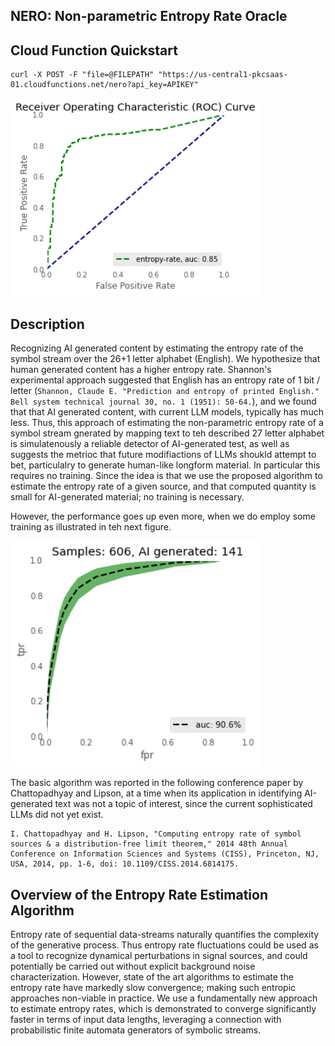## NERO: Non-parametric Entropy Rate Oracle


## Cloud Function Quickstart

```
curl -X POST -F "file=@FILEPATH" "https://us-central1-pkcsaas-01.cloudfunctions.net/nero?api_key=APIKEY"
```

<img src="roc-entropy.png" alt="AI Human" width="400" >

## Description

Recognizing AI generated content by estimating the entropy rate of the symbol stream over the 26+1 letter alphabet (English).
We hypothesize that human generated content has a higher entropy rate. Shannon's experimental approach suggested that English has
an entropy rate of 1 bit / letter (`Shannon, Claude E. "Prediction and entropy of printed English." Bell system technical journal 30, no. 1 (1951): 50-64.`), and we found that  that AI generated content, with current LLM models, typically has much less. Thus, this approach of estimating the non-parametric entropy rate of a symbol stream gnerated by mapping text to teh described 27 letter alphabet is simulatenously a reliable detector of AI-generated test, as well as suggests the metrioc that future modifiactions of LLMs shoukld attempt to bet, particulalry to generate human-like longform material. In particular this requires no training. Since the idea is that we use the proposed algorithm to estimate the entropy rate of a given source, and that computed quantity is small for AI-generated material; no training is necessary.


However, the performance goes up even more, when we do employ some training as illustrated in teh next figure.

<img src="roc-classifier-green.png" alt="AI Human" width="400">

The basic algorithm was reported in the following conference paper by Chattopadhyay and Lipson, at a time when its application in identifying AI-generated text  was
not a topic of interest, since the current sophisticated LLMs did not yet exist.


```
I. Chattopadhyay and H. Lipson, "Computing entropy rate of symbol sources & a distribution-free limit theorem," 2014 48th Annual Conference on Information Sciences and Systems (CISS), Princeton, NJ, USA, 2014, pp. 1-6, doi: 10.1109/CISS.2014.6814175.
```

## Overview of the Entropy Rate Estimation Algorithm

Entropy rate of sequential data-streams naturally quantifies the complexity of the generative process. Thus entropy rate fluctuations could be used as a tool to recognize dynamical perturbations in signal sources, and could potentially be carried out without explicit background noise characterization. However, state of the art algorithms to estimate the entropy rate have markedly slow convergence; making such entropic approaches non-viable in practice. We use a fundamentally new approach to estimate entropy rates, which is demonstrated to converge significantly faster in terms of input data lengths, leveraging a connection with probabilistic finite automata generators of symbolic streams.